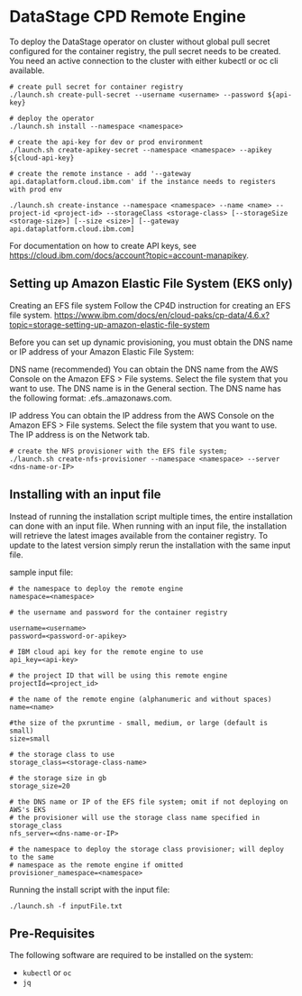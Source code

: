 # DataStage CPD Remote Engine
To deploy the DataStage operator on cluster without global pull secret configured for the container registry, the pull secret needs to be created. You need an active connection to the cluster with either kubectl or oc cli available.

```
# create pull secret for container registry
./launch.sh create-pull-secret --username <username> --password ${api-key}

# deploy the operator
./launch.sh install --namespace <namespace>

# create the api-key for dev or prod environment
./launch.sh create-apikey-secret --namespace <namespace> --apikey ${cloud-api-key}

# create the remote instance - add '--gateway api.dataplatform.cloud.ibm.com' if the instance needs to registers with prod env

./launch.sh create-instance --namespace <namespace> --name <name> --project-id <project-id> --storageClass <storage-class> [--storageSize <storage-size>] [--size <size>] [--gateway api.dataplatform.cloud.ibm.com]
```
For documentation on how to create API keys, see https://cloud.ibm.com/docs/account?topic=account-manapikey.

## Setting up Amazon Elastic File System (EKS only)
Creating an EFS file system
Follow the CP4D instruction for creating an EFS file system.
https://www.ibm.com/docs/en/cloud-paks/cp-data/4.6.x?topic=storage-setting-up-amazon-elastic-file-system

Before you can set up dynamic provisioning, you must obtain the DNS name or IP address of your Amazon Elastic File System:

DNS name (recommended)
You can obtain the DNS name from the AWS Console on the Amazon EFS > File systems. Select the file system that you want to use. The DNS name is in the General section.
The DNS name has the following format: <file-storage-id>.efs.<region>.amazonaws.com.

IP address
You can obtain the IP address from the AWS Console on the Amazon EFS > File systems. Select the file system that you want to use. The IP address is on the Network tab.

```
# create the NFS provisioner with the EFS file system;
./launch.sh create-nfs-provisioner --namespace <namespace> --server <dns-name-or-IP>
```

## Installing with an input file
Instead of running the installation script multiple times, the entire installation can done with an input file. When running with an input file, the installation will retrieve the latest images available from the container registry. To update to the latest version simply rerun the installation with the same input file.

sample input file:
```
# the namespace to deploy the remote engine
namespace=<namespace>

# the username and password for the container registry

username=<username>
password=<password-or-apikey>

# IBM cloud api key for the remote engine to use
api_key=<api-key>

# the project ID that will be using this remote engine
projectId=<project_id>

# the name of the remote engine (alphanumeric and without spaces)
name=<name>

#the size of the pxruntime - small, medium, or large (default is small)
size=small

# the storage class to use
storage_class=<storage-class-name>

# the storage size in gb
storage_size=20

# the DNS name or IP of the EFS file system; omit if not deploying on AWS's EKS
# the provisioner will use the storage class name specified in storage_class
nfs_server=<dns-name-or-IP>

# the namespace to deploy the storage class provisioner; will deploy to the same
# namespace as the remote engine if omitted
provisioner_namespace=<namespace>
```

Running the install script with the input file:
```
./launch.sh -f inputFile.txt
```

## Pre-Requisites
The following software are required to be installed on the system:
- `kubectl` or `oc`
- `jq`
